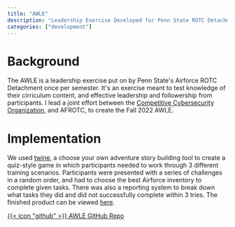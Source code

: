 ```yaml
---
title: "AWLE"
description: "Leadership Exercise Developed for Penn State ROTC Detachment 720"
categories: ["development"]
---
```

# Background
The AWLE is a leadership exercise put on by Penn State's Airforce ROTC Detachment once per semester. It's an exercise meant to test knowledge of their cirriculum content, and effective leadership and followership from participants. I lead a joint effort between the [Competitive Cybersecurity Organization](https://ccso.psu.edu/), and AFROTC, to create the Fall 2022 AWLE.

# Implementation
We used [twine](https://twinery.org/), a choose your own adventure story building tool to create a quiz-style game in which participants needed to work through 3 different training scenarios. Participants were presented with a series of challenges in a random order, and had to choose the best Airforce inventory to complete given tasks. There was also a reporting system to break down what tasks they did and did not successfully complete within 3 tries. The finished product can be viewed [here](https://awle.lfgberg.org).

[{{< icon "github" >}} AWLE GitHub Repo](https://github.com/lfgberg/AWLE )